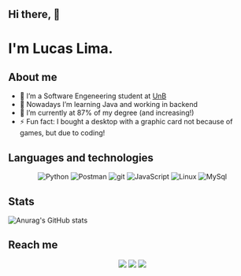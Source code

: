 ## Hi there, 👋
# I'm Lucas Lima.

## About me
- 🤔 I’m a Software Engeneering student at [UnB]
- 🌱 Nowadays I’m learning Java and working in backend
- 🔭 I’m currently at 87% of my degree (and increasing!)
- ⚡ Fun fact: I bought a desktop with a graphic card not because of games, but due to coding!


## Languages and technologies
<p align='center'>
  <img alt="Python" src="https://img.shields.io/badge/-Python-007ACC?style=flat-square&logo=Python&logoColor=white" />
  <img alt="Postman" src="https://img.shields.io/badge/-Postman-orange?style=flat-square&logo=postman&logoColor=white" />
  <img alt="git" src="https://img.shields.io/badge/-Git-F05032?style=flat-square&logo=git&logoColor=white" />
  <img alt="JavaScript" src="https://img.shields.io/badge/-JavaScript-F7B93E?style=flat-square&logo=JavaScript&logoColor=white" />
  <img alt="Linux" src="https://img.shields.io/badge/-Linux-fff?&logo=linux&logoColor=000" />
  <img alt="MySql" src="https://img.shields.io/badge/-MySQL-fff?&logo=mysql&logoColor=orange" />
</p>


## Stats
![Anurag's GitHub stats](https://github-readme-stats.vercel.app/api?username=mibasFerraz&show_icons=true&theme=maroongold)

<!--
[![Top Langs](https://github-readme-stats.vercel.app/api/top-langs/?username=mibasFerraz&show_icons=true&theme=maroongold)](https://github.com/anuraghazraanuraghazra/github-readme-stats)
-->

## Reach me
<div align='center'>
  <a target='_blank' src='https://www.linkedin.com/in/lucas-ferraz/'><img src='https://img.shields.io/badge/-Linkedin-blue?style=flat-square&logo=Linkedin&logoColor=white'></a>
  <a target='_blank' src='mailto:lucasllff@gmail.com'><img src='https://img.shields.io/badge/-lucasllff@gmail.com-c14438?style=flat-square&logo=Gmail&logoColor=white'></a>
  <a target='_blank' src='https://www.linkedin.com/in/LucasFerraz_0/'><img src='https://img.shields.io/badge/-telegram-blue?style=flat-square&logo=Telegram&logoColor=white'></a>
</div>

<!--
[gmail]: 
[instagram]: 
[linkedin]: 
-->
[UnB]: https://www.unb.br
<!--
**mibasFerraz/mibasFerraz** is a ✨ _special_ ✨ repository because its `README.md` (this file) appears on your GitHub profile.

Here are some ideas to get you started:

- 🔭 I’m currently working on ...
- 🌱 I’m currently learning ...
- 👯 I’m looking to collaborate on ...
- 🤔 I’m looking for help with ...
- 💬 Ask me about ...
- 📫 How to reach me: ...
- 😄 Pronouns: ...
- ⚡ Fun fact: ...
-->
